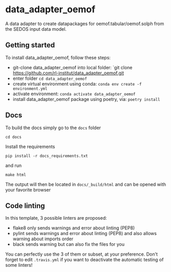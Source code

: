 # data_adapter_oemof

A data adapter to create datapackages for oemof.tabular/oemof.solph from the SEDOS input data model.

## Getting started

To install data_adapter_oemof, follow these steps:

* git-clone data_adapter_oemof into local folder:
  `git clone https://github.com/rl-institut/data_adapter_oemof.git
* enter folder `cd data_adapter_oemof`
* create virtual environment using conda: `conda env create -f environment.yml`
* activate environment: `conda activate data_adapter_oemof`
* install data_adapter_oemof package using poetry, via: `poetry install`

## Docs

To build the docs simply go to the `docs` folder

    cd docs

Install the requirements

    pip install -r docs_requirements.txt

and run

    make html

The output will then be located in `docs/_build/html` and can be opened with your favorite browser

## Code linting

In this template, 3 possible linters are proposed:
- flake8 only sends warnings and error about linting (PEP8)
- pylint sends warnings and error about linting (PEP8) and also allows warning about imports order
- black sends warning but can also fix the files for you

You can perfectly use the 3 of them or subset, at your preference. Don't forget to edit `.travis.yml` if you want to deactivate the automatic testing of some linters!
